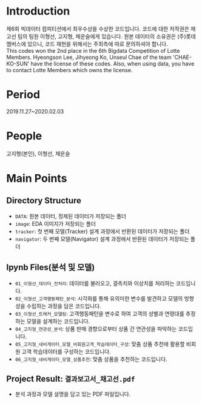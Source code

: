 # Introduction  
제6회 빅데이터 컴피티션에서 최우수상을 수상한 코드입니다. 코드에 대한 저작권은 채고선 팀의 팀원 이형선, 고지형, 채운슬에게 있습니다. 원본 데이터의 소유권은 (주)롯데멤버스에 있으니, 코드 재현을 위해서는 주최측에 따로 문의하셔야 합니다.  
This codes won the 2nd place in the 6th Bigdata Competition of Lotte Members. Hyeongson Lee, Jihyeong Ko, Unseul Chae of the team 'CHAE-KO-SUN' have the license of these codes. Also, when using data, you have to contact Lotte Members which owns the license.

# Period  
2019.11.27~2020.02.03

# People
고지형(본인), 이형선, 채운슬

# Main Points
## Directory Structure
- `DATA`: 원본 데이터, 정제된 데이터가 저장되는 폴더
- `image`: EDA 이미지가 저장되는 폴더
- `tracker`: 첫 번째 모델(Tracker) 설계 과정에서 반환된 데이터가 저장되는 폴더
- `navigator`: 두 번째 모델(Navigator) 설계 과정에서 반환된 데이터가 저장되는 폴더

## Ipynb Files(분석 및 모델)
- `01_이형선_데이터_전처리`: 데이터를 불러오고, 결측치와 이상치를 처리하는 코드입니다.
- `02_이형선_고객행동패턴_분석`: 시각화를 통해 유의미한 변수를 발견하고 모델의 방향성을 수립하는 과정을 담은 코드입니다.
- `03_이형선_트래커_모델링`: 고객행동패턴을 변수로 하여 고객의 성별과 연령대를 추정하는 모델을 설계하는 코드입니다.
- `04_고지형_연관성_분석`: 상품 판매 경향으로부터 상품 간 연관성을 파악하는 코드입니다.
- `05_고지형_네비게이터_모델_비회원고객_학습데이터_구성`: 맞춤 상품 추천에 활용할 비회원 고객 학습데이터를 구성하는 코드입니다.
- `06_고지형_네비게이터_모델_상품추천`: 맞춤 상품을 추천하는 코드입니다.

## Project Result: `결과보고서_채고선.pdf`
- 분석 과정과 모델 설명을 담고 있는 PDF 파일입니다.
